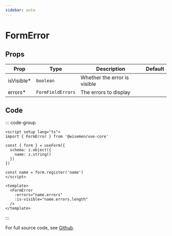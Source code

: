 ```yaml
---
sidebar: auto
---
```



# FormError
<script setup>
import FormErrorPlayground from './FormErrorPlayground.vue'
</script>

<FormErrorPlayground />

## Props

| Prop       | Type                        | Description                               | Default     |
| ---------- | --------------------------- | ----------------------------------------- | ----------- |
| isVisible* | `boolean`                   | Whether the error is visible              |             |
| errors*    | `FormFieldErrors`           | The errors to display                     |             |

## Code

::: code-group
```vue [Usage]
<script setup lang="ts">
import { FormError } from '@wisemen/vue-core'

const { form } = useForm({
  schema: z.object({
    name: z.string()
  })
})

const name = form.register('name')
</script>
  
<template>
  <FormError 
    :errors="name.errors"
    :is-visible="name.errors.length"
  />
</template>
```
:::

For full source code, see [Github](https://github.com/wisemen-digital/vue-core/blob/main/packages/components/src/components/form-error/FormError.vue).